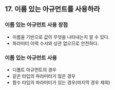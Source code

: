 ## 17. 이름 있는 아규먼트를 사용하라
### 이름 있는 아규먼트 사용 장점
- 이름을 기반으로 값이 무엇을 나타내는지 알 수 있다.
- 파라미터 이력 수서와 상관 없으므로 안전하다.

### 이름 있는 아규먼트 사용
- 디폴트 아규먼트의 경우
- 같은 타입의 파라미터가 많은 경우
- 함수 타입의 파라미터가 있는 경우(마지막 경우 제외)
